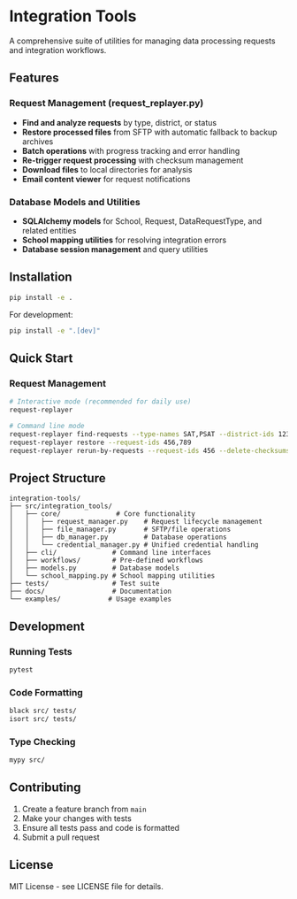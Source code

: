 # Integration Tools

A comprehensive suite of utilities for managing data processing requests and integration workflows.

## Features

### Request Management (request_replayer.py)
- **Find and analyze requests** by type, district, or status
- **Restore processed files** from SFTP with automatic fallback to backup archives
- **Batch operations** with progress tracking and error handling
- **Re-trigger request processing** with checksum management
- **Download files** to local directories for analysis
- **Email content viewer** for request notifications

### Database Models and Utilities
- **SQLAlchemy models** for School, Request, DataRequestType, and related entities
- **School mapping utilities** for resolving integration errors
- **Database session management** and query utilities

## Installation

```bash
pip install -e .
```

For development:
```bash
pip install -e ".[dev]"
```

## Quick Start

### Request Management
```bash
# Interactive mode (recommended for daily use)
request-replayer

# Command line mode
request-replayer find-requests --type-names SAT,PSAT --district-ids 123
request-replayer restore --request-ids 456,789
request-replayer rerun-by-requests --request-ids 456 --delete-checksums
```

## Project Structure

```
integration-tools/
├── src/integration_tools/
│   ├── core/              # Core functionality
│   │   ├── request_manager.py    # Request lifecycle management
│   │   ├── file_manager.py       # SFTP/file operations
│   │   ├── db_manager.py         # Database operations
│   │   └── credential_manager.py # Unified credential handling
│   ├── cli/              # Command line interfaces
│   ├── workflows/        # Pre-defined workflows
│   ├── models.py         # Database models
│   └── school_mapping.py # School mapping utilities
├── tests/                # Test suite
├── docs/                 # Documentation
└── examples/            # Usage examples
```

## Development

### Running Tests
```bash
pytest
```

### Code Formatting
```bash
black src/ tests/
isort src/ tests/
```

### Type Checking
```bash
mypy src/
```

## Contributing

1. Create a feature branch from `main`
2. Make your changes with tests
3. Ensure all tests pass and code is formatted
4. Submit a pull request

## License

MIT License - see LICENSE file for details.